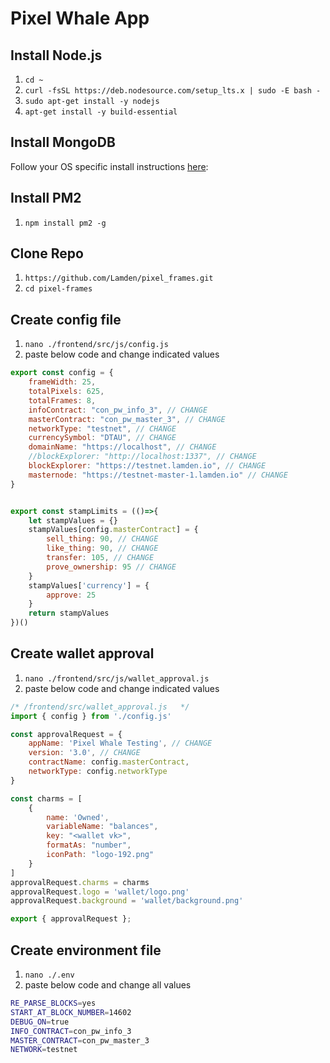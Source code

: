 # Pixel Whale App

## Install Node.js
1. `cd ~`
2. `curl -fsSL https://deb.nodesource.com/setup_lts.x | sudo -E bash -`
3. `sudo apt-get install -y nodejs`
4. `apt-get install -y build-essential`

## Install MongoDB
Follow your OS specific install instructions [here](https://docs.mongodb.com/manual/tutorial/install-mongodb-on-ubuntu):

## Install PM2
1. `npm install pm2 -g`

## Clone Repo
1. `https://github.com/Lamden/pixel_frames.git`
2. `cd pixel-frames`

## Create config file
1. `nano ./frontend/src/js/config.js`
2. paste below code and change indicated values
```javascript
export const config = {
    frameWidth: 25,
    totalPixels: 625,
    totalFrames: 8,
    infoContract: "con_pw_info_3", // CHANGE
    masterContract: "con_pw_master_3", // CHANGE
    networkType: "testnet", // CHANGE
    currencySymbol: "DTAU", // CHANGE
    domainName: "https://localhost", // CHANGE
    //blockExplorer: "http://localhost:1337", // CHANGE
    blockExplorer: "https://testnet.lamden.io", // CHANGE
    masternode: "https://testnet-master-1.lamden.io" // CHANGE
}


export const stampLimits = (()=>{
    let stampValues = {}
    stampValues[config.masterContract] = {
        sell_thing: 90, // CHANGE
        like_thing: 90, // CHANGE
        transfer: 105, // CHANGE
        prove_ownership: 95 // CHANGE
    }
    stampValues['currency'] = {
        approve: 25
    }
    return stampValues
})()

```

## Create wallet approval
1. `nano ./frontend/src/js/wallet_approval.js`
2. paste below code and change indicated values
```javascript
/* /frontend/src/wallet_approval.js   */
import { config } from './config.js'

const approvalRequest = {
    appName: 'Pixel Whale Testing', // CHANGE
    version: '3.0', // CHANGE
    contractName: config.masterContract, 
    networkType: config.networkType
}

const charms = [
    {
        name: 'Owned', 
        variableName: "balances",
        key: "<wallet vk>",
        formatAs: "number",
        iconPath: "logo-192.png" 
    }
]
approvalRequest.charms = charms
approvalRequest.logo = 'wallet/logo.png'
approvalRequest.background = 'wallet/background.png'

export { approvalRequest };
```

## Create environment file
1. `nano ./.env`
2. paste below code and change all values
```bash
RE_PARSE_BLOCKS=yes
START_AT_BLOCK_NUMBER=14602
DEBUG_ON=true
INFO_CONTRACT=con_pw_info_3
MASTER_CONTRACT=con_pw_master_3
NETWORK=testnet
```